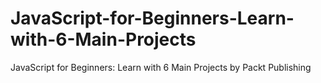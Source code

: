 


# JavaScript-for-Beginners-Learn-with-6-Main-Projects
JavaScript for Beginners: Learn with 6 Main Projects by Packt Publishing
